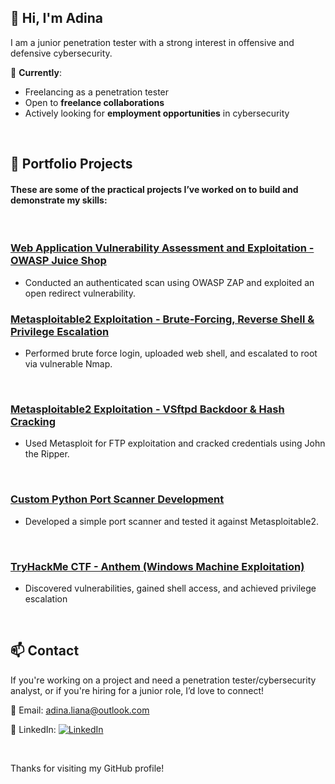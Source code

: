 ## 👋 Hi, I'm Adina

I am a junior penetration tester with a strong interest in offensive and defensive cybersecurity.

🎯 **Currently**:
- Freelancing as a penetration tester
- Open to **freelance collaborations**
- Actively looking for **employment opportunities** in cybersecurity

&nbsp;

## 📌 Portfolio Projects

#### These are some of the practical projects I’ve worked on to build and demonstrate my skills:  
&nbsp;
### [Web Application Vulnerability Assessment and Exploitation - OWASP Juice Shop](https://github.com/adinaliana/project_1)
- Conducted an authenticated scan using OWASP ZAP and exploited an open redirect vulnerability.
  &nbsp;
### [Metasploitable2 Exploitation - Brute-Forcing, Reverse Shell & Privilege Escalation](https://github.com/adinaliana/project_2)
- Performed brute force login, uploaded web shell, and escalated to root via vulnerable Nmap.
  
  &nbsp;
  
### [Metasploitable2 Exploitation - VSftpd Backdoor & Hash Cracking](https://github.com/adinaliana/project_3)
- Used Metasploit for FTP exploitation and cracked credentials using John the Ripper.

  &nbsp;
  
### [Custom Python Port Scanner Development](https://github.com/adinaliana/project_4)
- Developed a simple port scanner and tested it against Metasploitable2.

  &nbsp;
  
### [TryHackMe CTF - Anthem (Windows Machine Exploitation)](https://github.com/adinaliana/project_5)
- Discovered vulnerabilities, gained shell access, and achieved privilege escalation

  &nbsp;
  
## 📫 Contact

If you're working on a project and need a penetration tester/cybersecurity analyst, or if you're hiring for a junior role, I’d love to connect!

📧 Email: adina.liana@outlook.com 

🔗 LinkedIn:  [![LinkedIn](https://img.shields.io/badge/LinkedIn-0A66C2?style=for-the-badge&logo=linkedin&logoColor=white)](https://www.linkedin.com/in/adinapredut)

&nbsp;

Thanks for visiting my GitHub profile!
                                                                                                               
